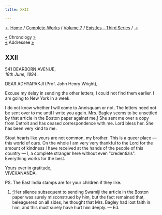 ```yaml
---
title: XXII

---
```

<div>

[←](21_adhyapakji.htm) [Home](../../../index.htm) /
[Complete-Works](../../complete_works.htm) / [Volume
7](../volume_7_contents.htm) / [Epistles – Third
Series](epistles_third_series_contents.htm)
/ [→](23_mr_bhattacharya.htm)

  

[«](../../volume_9/letters_fifth_series/021_mother.htm) Chronology
[»](../../volume_8/epistles_fourth_series/020_diwanji_saheb.htm)  
[«](21_adhyapakji.htm) Addressee
[»](../../volume_9/letters_fifth_series/048_adhyapakji.htm)

## XXII

541 DEARBORN AVENUE,  
*18th June, 1894*.

DEAR ADHYAPAKJI (Prof. John Henry Wright),

Excuse my delay in sending the other letters; I could not find them
earlier. I am going to New York in a week.

I do not know whether I will come to Annisquam or not. The letters need
not be sent over to me until I write you again. Mrs. Bagley seems to be
unsettled by that article in the Boston paper against me.[1](#fn1) She
sent me over a copy from Detroit and has ceased correspondence with me.
Lord bless her. She has been very kind to me.

Stout hearts like yours are not common, my brother. This is a queer
place — this world of ours. On the whole I am very very thankful to the
Lord for the amount of kindness I have received at the hands of the
people of this country — I, a complete stranger here without even
"credentials". Everything works for the best.

Yours ever in gratitude,  
VIVEKANANDA.

PS. The East India stamps are for your children if they like.

1.  [^](#txt1)Her silence subsequent to sending Swamiji the article in
    the Boston paper was surely misconstrued by him, but the fact
    remained that, beleaguered on all sides, he thought that Mrs. Bagley
    had lost faith in him, and this must surely have hurt him deeply. —
    Ed.

</div>
